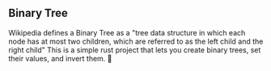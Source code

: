 ## Binary Tree
Wikipedia defines a Binary Tree as a "tree data structure in which each node has at most two children, which are referred to as the left child and the right child"
This is a simple rust project that lets you create binary trees, set their values, and invert them.
🦀

